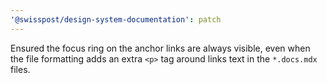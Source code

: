 ```yaml
---
'@swisspost/design-system-documentation': patch
---
```


Ensured the focus ring on the anchor links are always visible, even when the file formatting adds an extra `<p>` tag around links text in the `*.docs.mdx` files.
